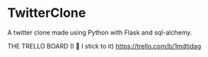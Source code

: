 # TwitterClone
A twitter clone made using Python with Flask and sql-alchemy.



THE TRELLO BOARD (I 🙏 I stick to it)
https://trello.com/b/1mdtjdag
